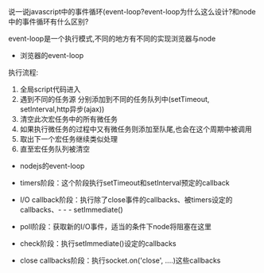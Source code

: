 说一说javascript中的事件循环(event-loop?event-loop为什么这么设计?和node中的事件循环有什么区别?

event-loop是一个执行模式,不同的地方有不同的实现浏览器与node



- 浏览器的event-loop

执行流程:

1. 全局script代码进入
2. 遇到不同的任务源 分别添加到不同的任务队列中(setTimeout, setInterval,http异步(ajax))
3. 清空此次宏任务中的所有微任务
4. 如果执行微任务的过程中又有微任务则添加至队尾,也会在这个周期中被调用
5. 取出下一个宏任务继续类似处理
6. 直至宏任务队列被清空

- nodejs的event-loop

- timers阶段：这个阶段执行setTimeout和setInterval预定的callback
- I/O callback阶段：执行除了close事件的callbacks、被timers设定的callbacks、- - - setImmediate()
- poll阶段：获取新的I/O事件，适当的条件下node将阻塞在这里
- check阶段：执行setImmediate()设定的callbacks
- close callbacks阶段：执行socket.on('close', ....)这些callbacks